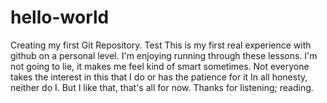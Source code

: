 # hello-world
Creating my first Git Repository. Test
This is my first real experience with github on a personal level. 
I'm enjoying running through these lessons.
I'm not going to lie, it makes me feel kind of smart sometimes. 
Not everyone takes the interest in this that I do or has the patience for it
In all honesty, neither do I.
But I like that,
that's all for now. Thanks for listening;
reading.
